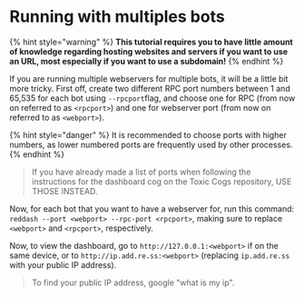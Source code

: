 # Running with multiples bots

{% hint style="warning" %}
**This tutorial requires you to have little amount of knowledge regarding hosting websites and servers if you want to use an URL, most especially if you want to use a subdomain!**
{% endhint %}

If you are running multiple webservers for multiple bots, it will be a little bit more tricky. First off, create two different RPC port numbers between 1 and 65,535 for each bot using `--rpcport`flag, and choose one for RPC \(from now on referred to as `<rpcport>`\) and one for webserver port \(from now on referred to as `<webport>`\).

{% hint style="danger" %}
It is recommended to choose ports with higher numbers, as lower numbered ports are frequently used by other processes.
{% endhint %}

> If you have already made a list of ports when following the instructions for the dashboard cog on the Toxic Cogs repository, USE THOSE INSTEAD.

Now, for each bot that you want to have a webserver for, run this command: `reddash --port <webport> --rpc-port <rpcport>`, making sure to replace `<webport>` and `<rpcport>`, respectively.

Now, to view the dashboard, go to `http://127.0.0.1:<webport>` if on the same device, or to `http://ip.add.re.ss:<webport>` \(replacing `ip.add.re.ss` with your public IP address\).

> To find your public IP address, google "what is my ip".

